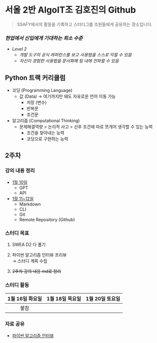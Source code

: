 # 서울 2반 AlgoIT조 김호진의 Github
> SSAFY에서의 활동을 기록하고 스터디그룹 조원들에게 공유하는 장소입니다.

### *현업에서 신입에게 기대하는 최소 수준*
- *Level 2*
  - *개발 도구의 공식 레퍼런스를 보고 사용법을 스스로 익힐 수 있음*
  - *자신이 경험한 사용법을 문서화해 팀 내에 전파할 수 있음*

## Python 트랙 커리큘럼
- 코딩 (Programming Language)
  - 값 (Data) → 여기까지만 돼도 자유로운 언어 이동 가능
    - 저장 (변수)
    - 반복문
    - 조건문
- 알고리즘 (Computational Thinking)
  - 문제해결역량 > 논리적 사고 > 선후 조건에 따로 쪼개어 생각할 수 있는 능력
    - 조건을 찾아내는 능력
    - 코딩으로 구현하는 능력


## 2주차

### 강의 내용 정리

- [1월 10일](https://github.com/HoseaKim1025/SSAFY_Study_Group/blob/master/01_10_lecture.md)
  - GPT
  - API
- [1월 11~12일](https://github.com/HoseaKim1025/SSAFY_Study_Group/blob/master/01_11_12_lecture.md)
  - Markdown
  - CLI
  - Git
  - Remote Repository (Github)

### 스터디 목표

1. SWEA D2 다 풀기  

2. 파이썬 알고리즘 인터뷰 프리뷰  
→ 스터디 계획 수립
3. ~~2주차 강의 내용 md로 정리~~


### 스터디 활동

| 1월 16일 화요일 | 1월 18일 목요일 | 1월 20일 토요일 |
|:---:|:---:|:---:|
| 불참 |  |  |



### 자료 공유
- [파이썬 알고리즘 인터뷰](https://github.com/HoseaKim1025/SSAFY_Study_Group/blob/master/%ED%8C%8C%EC%9D%B4%EC%8D%AC_%EC%95%8C%EA%B3%A0%EB%A6%AC%EC%A6%98_%EC%9D%B8%ED%84%B0%EB%B7%B0.pdf)